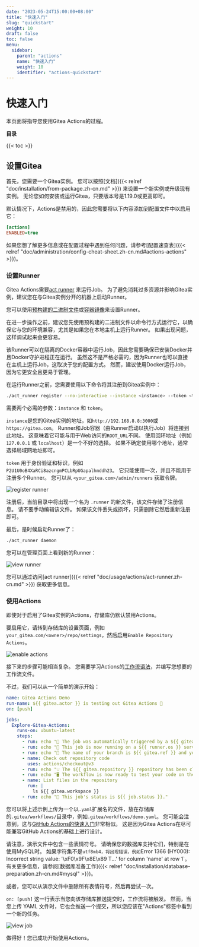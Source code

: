 ```yaml
---
date: "2023-05-24T15:00:00+08:00"
title: "快速入门"
slug: "quickstart"
weight: 10
draft: false
toc: false
menu:
  sidebar:
    parent: "actions"
    name: "快速入门"
    weight: 10
    identifier: "actions-quickstart"
---
```


# 快速入门

本页面将指导您使用Gitea Actions的过程。

**目录**

{{< toc >}}

## 设置Gitea

首先，您需要一个Gitea实例。
您可以按照[文档]({{< relref "doc/installation/from-package.zh-cn.md" >}}) 来设置一个新实例或升级现有实例。
无论您如何安装或运行Gitea，只要版本号是1.19.0或更高即可。

默认情况下，Actions是禁用的，因此您需要将以下内容添加到配置文件中以启用它：

```ini
[actions]
ENABLED=true
```

如果您想了解更多信息或在配置过程中遇到任何问题，请参考[配置速查表]({{< relref "doc/administration/config-cheat-sheet.zh-cn.md#actions-actions" >}})。

### 设置Runner

Gitea Actions需要[act runner](https://gitea.com/gitea/act_runner) 来运行Job。
为了避免消耗过多资源并影响Gitea实例，建议您在与Gitea实例分开的机器上启动Runner。

您可以使用[预构建的二进制文件](http://dl.gitea.com/act_runner)或[容器镜像](https://hub.docker.com/r/gitea/act_runner/tags)来设置Runner。

在进一步操作之前，建议您先使用预构建的二进制文件以命令行方式运行它，以确保它与您的环境兼容，尤其是如果您在本地主机上运行Runner。
如果出现问题，这样调试起来会更容易。

该Runner可以在隔离的Docker容器中运行Job，因此您需要确保已安装Docker并且Docker守护进程正在运行。
虽然这不是严格必需的，因为Runner也可以直接在主机上运行Job，这取决于您的配置方式。
然而，建议使用Docker运行Job，因为它更安全且更易于管理。

在运行Runner之前，您需要使用以下命令将其注册到Gitea实例中：

```bash
./act_runner register --no-interactive --instance <instance> --token <token>
```

需要两个必需的参数：`instance` 和 `token`。

`instance`是您的Gitea实例的地址，如`http://192.168.8.8:3000`或`https://gitea.com`。
Runner和Job容器（由Runner启动以执行Job）将连接到此地址。
这意味着它可能与用于Web访问的`ROOT_URL`不同。
使用回环地址（例如 `127.0.0.1` 或 `localhost`）是一个不好的选择。
如果不确定使用哪个地址，通常选择局域网地址即可。

`token` 用于身份验证和标识，例如 `P2U1U0oB4XaRCi8azcngmPCLbRpUGapalhmddh23`。
它只能使用一次，并且不能用于注册多个Runner。
您可以从 `<your_gitea.com>/admin/runners` 获取令牌。

![register runner](/images/usage/actions/register-runner.png)

注册后，当前目录中将出现一个名为 `.runner` 的新文件，该文件存储了注册信息。
请不要手动编辑该文件。
如果该文件丢失或损坏，只需删除它然后重新注册即可。

最后，是时候启动Runner了：

```bash
./act_runner daemon
```

您可以在管理页面上看到新的Runner：

![view runner](/images/usage/actions/view-runner.png)

您可以通过访问[act runner]({{< relref "doc/usage/actions/act-runner.zh-cn.md" >}}) 获取更多信息。

### 使用Actions

即使对于启用了Gitea实例的Actions，存储库仍默认禁用Actions。

要启用它，请转到存储库的设置页面，例如`your_gitea.com/<owner>/repo/settings`，然后启用`Enable Repository Actions`。

![enable actions](/images/usage/actions/enable-actions.png)

接下来的步骤可能相当复杂。
您需要学习Actions的[工作流语法](https://docs.github.com/en/actions/using-workflows/workflow-syntax-for-github-actions)，并编写您想要的工作流文件。

不过，我们可以从一个简单的演示开始：

```yaml
name: Gitea Actions Demo
run-name: ${{ gitea.actor }} is testing out Gitea Actions 🚀
on: [push]

jobs:
  Explore-Gitea-Actions:
    runs-on: ubuntu-latest
    steps:
      - run: echo "🎉 The job was automatically triggered by a ${{ gitea.event_name }} event."
      - run: echo "🐧 This job is now running on a ${{ runner.os }} server hosted by Gitea!"
      - run: echo "🔎 The name of your branch is ${{ gitea.ref }} and your repository is ${{ gitea.repository }}."
      - name: Check out repository code
        uses: actions/checkout@v3
      - run: echo "💡 The ${{ gitea.repository }} repository has been cloned to the runner."
      - run: echo "🖥️ The workflow is now ready to test your code on the runner."
      - name: List files in the repository
        run: |
          ls ${{ gitea.workspace }}
      - run: echo "🍏 This job's status is ${{ job.status }}."
```

您可以将上述示例上传为一个以`.yaml`扩展名的文件，放在存储库的`.gitea/workflows/`目录中，例如`.gitea/workflows/demo.yaml`。
您可能会注意到，这与[GitHub Actions的快速入门](https://docs.github.com/en/actions/quickstart)非常相似。
这是因为Gitea Actions在尽可能兼容GitHub Actions的基础上进行设计。

请注意，演示文件中包含一些表情符号。
请确保您的数据库支持它们，特别是在使用MySQL时。
如果字符集不是`utf8mb4，将出现错误，例如`Error 1366 (HY000): Incorrect string value: '\\xF0\\x9F\\x8E\\x89 T...' for column 'name' at row 1`。
有关更多信息，请参阅[数据库准备工作]({{< relref "doc/installation/database-preparation.zh-cn.md#mysql" >}})。

或者，您可以从演示文件中删除所有表情符号，然后再尝试一次。

`on: [push]` 这一行表示当您向该存储库推送提交时，工作流将被触发。
然而，当您上传 YAML 文件时，它也会推送一个提交，所以您应该在"Actions"标签中看到一个新的任务。

![view job](/images/usage/actions/view-job.png)

做得好！您已成功开始使用Actions。

